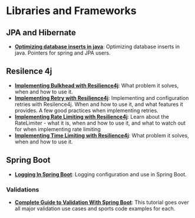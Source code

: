 # Libraries and Frameworks

## JPA and Hibernate
* **[Optimizing database inserts in java](https://medium.com/12-developer-labors/optimizing-database-inserts-in-java-pointers-for-spring-and-jpa-users-3015c55ca2a5)**: Optimizing database inserts in java. Pointers for spring and JPA users.

## Resilence 4j
* **[Implementing Bulkhead with Resilience4j](https://reflectoring.io/bulkhead-with-resilience4j/)**: What problem it solves, when and how to use it.
* **[Implementing Retry with Resilience4j](https://reflectoring.io/retry-with-resilience4j/)**: Implementing and configuration retries with Resilence4j. When and how to use it, and what features it provides. A few good practices when implementing retries.
* **[Implementing Rate Limiting with Resilience4j](https://reflectoring.io/rate-limiting-with-resilience4j/)**: Learn about the RateLimiter - what it is, when and how to use it, and what to watch out for when implementing rate limiting
* **[Implementing Time Limiting with Resilience4j](https://reflectoring.io/time-limiting-with-resilience4j/)**: What problem it solves, when and how to use it.

## Spring Boot
* **[Logging In Spring Boot](https://reflectoring.io/springboot-logging/)**: Logging configuration and use in Spring Boot.

### Validations
* **[Complete Guide to Validation With Spring Boot](https://reflectoring.io/bean-validation-with-spring-boot/)**: This tutorial goes over all major validation use cases and sports code examples for each.
